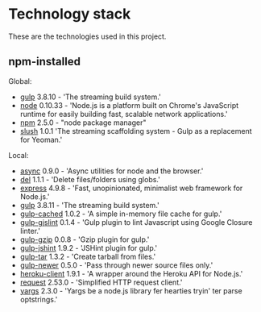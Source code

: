 # Technology stack

These are the technologies used in this project.

## npm-installed

Global:

- [gulp](http://gulpjs.com/) 3.8.10 - 'The streaming build system.'
- [node](http://nodejs.org/) 0.10.33 - 'Node.js is a platform built on Chrome's JavaScript runtime for easily building fast, scalable network applications.'
- [npm](https://npmjs.org/doc/) 2.5.0 - "node package manager"
- [slush](http://slushjs.github.io/#/) 1.0.1 'The streaming scaffolding system - Gulp as a replacement for Yeoman.'

Local:

- [async](https://github.com/caolan/async) 0.9.0 - 'Async utilities for node and the browser.'
- [del](https://github.com/sindresorhus/del) 1.1.1 - 'Delete files/folders using globs.'
- [express](http://expressjs.com/) 4.9.8 - 'Fast, unopinionated, minimalist web framework for Node.js.'
- [gulp](http://gulpjs.com/) 3.8.11 - 'The streaming build system.'
- [gulp-cached](https://github.com/wearefractal/gulp-cached) 1.0.2 - 'A simple in-memory file cache for gulp.'
- [gulp-gjslint](https://github.com/TomSeldon/gulp-gjslint) 0.1.4 - 'Gulp plugin to lint Javascript using Google Closure linter.'
- [gulp-gzip](https://github.com/jstuckey/gulp-gzip) 0.0.8 - 'Gzip plugin for gulp.'
- [gulp-jshint](https://github.com/spalger/gulp-jshint) 1.9.2 - 'JSHint plugin for gulp.'
- [gulp-tar](https://github.com/sindresorhus/gulp-tar) 1.3.2 - 'Create tarball from files.'
- [gulp-newer](https://github.com/tschaub/gulp-newer) 0.5.0 - 'Pass through newer source files only.'
- [heroku-client](https://github.com/heroku/node-heroku-client) 1.9.1 - 'A wrapper around the Heroku API for Node.js.'
- [request]() 2.53.0 - 'Simplified HTTP request client.'
- [yargs](https://github.com/chevex/yargs) 2.3.0 - 'Yargs be a node.js library fer hearties tryin' ter parse optstrings.'
